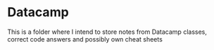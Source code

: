 # Datacamp

This is a folder where I intend to store notes from Datacamp classes, correct code answers and possibly own cheat sheets
